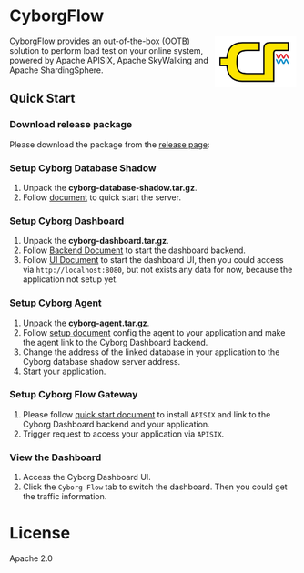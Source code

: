 # CyborgFlow
<img src="assets/cyborg-flow-logo.png" alt="Sky Walking logo" height="90px" align="right" />

CyborgFlow provides an out-of-the-box (OOTB) solution to perform load test on your online system, powered by Apache APISIX, Apache SkyWalking and Apache ShardingSphere.

## Quick Start

### Download release package

Please download the package from the [release page](https://github.com/SphereEx/CyborgFlow/releases):

### Setup Cyborg Database Shadow

1. Unpack the **cyborg-database-shadow.tar.gz**.
2. Follow [document](cyborg-database-shadow/README.md#quick-start) to quick start the server.

### Setup Cyborg Dashboard

1. Unpack the **cyborg-dashboard.tar.gz**.
2. Follow [Backend Document](https://skywalking.apache.org/docs/main/latest/en/setup/backend/backend-setup/) to start the dashboard backend.
3. Follow [UI Document](https://skywalking.apache.org/docs/main/latest/en/setup/backend/ui-setup/) to start the dashboard UI, then you could access via `http://localhost:8080`, but not exists any data for now, because the application not setup yet.

### Setup Cyborg Agent

1. Unpack the **cyborg-agent.tar.gz**.
2. Follow [setup document](https://skywalking.apache.org/docs/skywalking-java/latest/en/setup/service-agent/java-agent/readme/) config the agent to your application and make the agent link to the Cyborg Dashboard backend.
3. Change the address of the linked database in your application to the Cyborg database shadow server address.
4. Start your application.

### Setup Cyborg Flow Gateway

1. Please follow [quick start document](cyborg-flow-gateway/README.md) to install `APISIX` and link to the Cyborg Dashboard backend and your application.
2. Trigger request to access your application via `APISIX`.

### View the Dashboard

1. Access the Cyborg Dashboard UI.
2. Click the `Cyborg Flow` tab to switch the dashboard. Then you could get the traffic information.

# License
Apache 2.0
